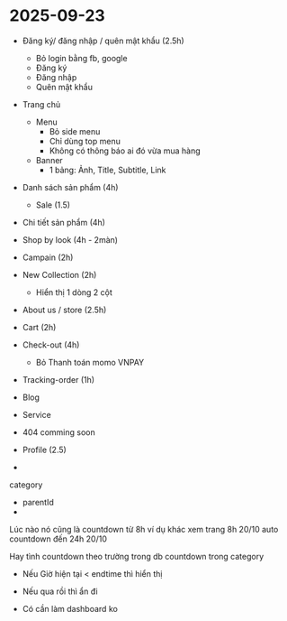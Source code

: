 # 2025-09-23

- Đăng ký/ đăng nhập / quên mật khẩu (2.5h)
  - Bỏ login bằng fb, google
  - Đăng ký
  - Đăng nhập
  - Quên mật khẩu

- Trang chủ
  <!-- - Thêm 1 bảng để config màu text + list background -->
  - Menu
    - Bỏ side menu
    - Chỉ dùng top menu
    - Không có thông báo ai đó vừa mua hàng
  - Banner
    - 1 bảng: Ảnh, Title, Subtitle, Link
- Danh sách sản phẩm (4h)
  - Sale (1.5)

- Chi tiết sản phẩm (4h)
- Shop by look (4h - 2màn)
- Campain (2h)
- New Collection (2h)
  - Hiển thị 1 dòng 2 cột
- About us / store (2.5h)
- Cart (2h)
- Check-out (4h)
  - Bỏ Thanh toán momo VNPAY
- Tracking-order (1h)

- Blog
- Service
- 404 comming soon
- Profile (2.5)
-

category

- parentId
-

Lúc nào nó cũng là countdown từ 8h
ví dụ khác xem trang 8h 20/10 auto countdown đến 24h 20/10

Hay tình countdown theo trường trong db countdown trong category

- Nếu Giờ hiện tại < endtime thì hiển thị
- Nếu qua rồi thì ẩn đi

- Có cần làm dashboard ko
